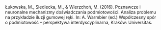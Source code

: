 ﻿---
layout: post
date:   2016-01-04 09:00:00
pdf: 
link: https://ruj.uj.edu.pl/xmlui/handle/item/36257
categories: book
---

Łukowska, M., Siedlecka, M., & Wierzchoń, M. (2016). Poznawcze i neuronalne mechanizmy doświadczania podmiotowości. Analiza problemu na przykładzie iluzji gumowej ręki. In: A. Warmbier (ed.) Współczesny spór o podmiotowość – perspektywa interdyscyplinarna, Kraków: Universitas.
